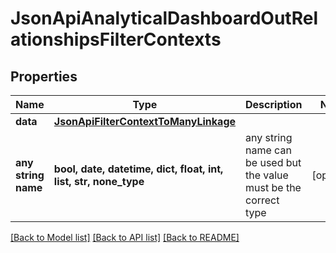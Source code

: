 # JsonApiAnalyticalDashboardOutRelationshipsFilterContexts


## Properties
Name | Type | Description | Notes
------------ | ------------- | ------------- | -------------
**data** | [**JsonApiFilterContextToManyLinkage**](JsonApiFilterContextToManyLinkage.md) |  | 
**any string name** | **bool, date, datetime, dict, float, int, list, str, none_type** | any string name can be used but the value must be the correct type | [optional]

[[Back to Model list]](../README.md#documentation-for-models) [[Back to API list]](../README.md#documentation-for-api-endpoints) [[Back to README]](../README.md)


